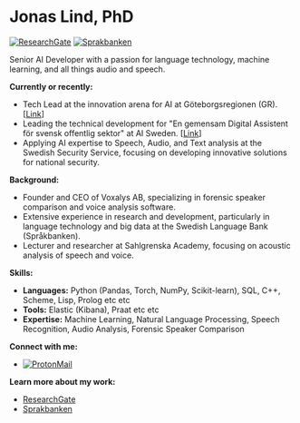 # Jonas Lind, PhD

[![ResearchGate](https://img.shields.io/badge/ResearchGate-00ccbb?style=flat-square&logo=researchgate&logoColor=white)](https://www.researchgate.net/profile/Jonas-Lindh)
[![Sprakbanken](https://img.shields.io/badge/Sprakbanken-blue?style=flat-square)](https://spraakbanken.gu.se/om/personal/jonas)

Senior AI Developer with a passion for language technology, machine learning, and all things audio and speech. 

**Currently or recently:**

* Tech Lead at the innovation arena for AI at Göteborgsregionen (GR). [[Link](https://innovationsarena.goteborgsregionen.se/)]
* Leading the technical development for "En gemensam Digital Assistent för svensk offentlig sektor" at AI Sweden. [[Link](https://www.ai.se/sv/projekt/en-gemensam-digital-assistent-offentlig-sektor)]
* Applying AI expertise to Speech, Audio, and Text analysis at the Swedish Security Service, focusing on developing innovative solutions for national security.

**Background:**

* Founder and CEO of Voxalys AB, specializing in forensic speaker comparison and voice analysis software.
* Extensive experience in research and development, particularly in language technology and big data at the Swedish Language Bank (Språkbanken).
* Lecturer and researcher at Sahlgrenska Academy, focusing on acoustic analysis of speech and voice.

**Skills:**

* **Languages:** Python (Pandas, Torch, NumPy, Scikit-learn), SQL, C++, Scheme, Lisp, Prolog etc etc
* **Tools:**  Elastic (Kibana), Praat etc etc
* **Expertise:** Machine Learning, Natural Language Processing, Speech Recognition, Audio Analysis, Forensic Speaker Comparison

**Connect with me:**

* [![ProtonMail](https://img.shields.io/badge/ProtonMail-8b89cc?style=flat-square&logo=protonmail&logoColor=white)](mailto:jonas44@protonmail.com) 

**Learn more about my work:**

* [ResearchGate](https://www.researchgate.net/profile/Jonas-Lindh)
* [Sprakbanken](https://spraakbanken.gu.se/om/personal/jonas)
